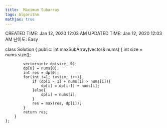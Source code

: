 ```yaml
---
title:  Maximum Subarray
tags: Algorithm
mathjax: true
---
```



CREATED TIME: Jan 12, 2020 12:03 AM
UPDATED TIME: Jan 12, 2020 12:03 AM
난이도: Easy

class Solution {
    public:
        int maxSubArray(vector<int>& nums) {
            int size = nums.size();
            
            vector<int> dp(size, 0);
            dp[0] = nums[0];
            int res = dp[0];
            for(int i=1; i<size; i++){
                if (dp[i - 1] + nums[i] > nums[i]){
                    dp[i] = dp[i-1] + nums[i];
                }else{
                    dp[i] = nums[i];
                }
                res = max(res, dp[i]);
            }
            return res;
        }
    };